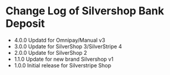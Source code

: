 # Change Log of Silvershop Bank Deposit

* 4.0.0 Updatd for Omnipay/Manual v3
* 3.0.0 Update for SilverShop 3/SilverStripe 4
* 2.0.0 Update for SilverShop 2
* 1.1.0 Update for new brand Silvershop v1
* 1.0.0 Initial release for Silverstripe Shop
